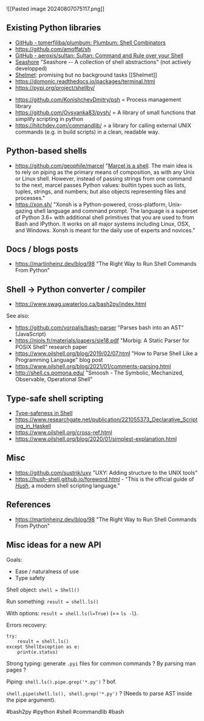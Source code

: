 
![[Pasted image 20240807075117.png]]

## Existing Python libraries

* [GitHub - tomerfiliba/plumbum: Plumbum: Shell Combinators](https://github.com/tomerfiliba/plumbum)
* https://github.com/amoffat/sh
* [GitHub - aeroxis/sultan: Sultan: Command and Rule over your Shell](https://github.com/aeroxis/sultan)
* [Seashore](https://github.com/elcaminoreal/seashore/) "Seashore -- A collection of shell abstractions" (not actively developped)
* [Shelmet](https://github.com/dgilland/shelmet): promising but no background tasks [[Shelmet]]
* https://domonic.readthedocs.io/packages/terminal.html
* https://pypi.org/project/shellby/
- https://github.com/KonishchevDmitry/psh = Process management library
- https://github.com/Ovsyanka83/pysh/ = A library of small functions that simplify scripting in python
- https://hitchdev.com/commandlib/ = a library for calling external UNIX commands (e.g. in build scripts) in a clean, readable way.

## Python-based shells

- https://github.com/geophile/marcel "[Marcel is a shell](https://www.youtube.com/watch?v=VF9-sEbqDvU). The main idea is to rely on piping as the primary means of composition, as with any Unix or Linux shell. However, instead of passing strings from one command to the next, marcel passes Python values: builtin types such as lists, tuples, strings, and numbers; but also objects representing files and processes."
- https://xon.sh/ "Xonsh is a Python-powered, cross-platform, Unix-gazing shell language and command prompt. The language is a superset of Python 3.6+ with additional shell primitives that you are used to from Bash and IPython. It works on all major systems including Linux, OSX, and Windows. Xonsh is meant for the daily use of experts and novices."

## Docs / blogs posts

- https://martinheinz.dev/blog/98 "The Right Way to Run Shell Commands From Python"

## Shell -> Python converter / compiler

- https://www.swag.uwaterloo.ca/bash2py/index.html

See also:

- https://github.com/vorpaljs/bash-parser "Parses bash into an AST" (JavaScript)
- https://niols.fr/materials/papers/sle18.pdf "Morbig: A Static Parser for POSIX Shell" research paper
- https://www.oilshell.org/blog/2019/02/07.html "How to Parse Shell Like a Programming Language" blog post
- https://www.oilshell.org/blog/2021/01/comments-parsing.html
- http://shell.cs.pomona.edu/ "Smoosh - The Symbolic, Mechanized, Observable, Operational Shell"

## Type-safe shell scripting

- [Type-safeness in Shell](https://www.lesswrong.com/posts/Fr7FpCNhnTP2i5iaG/)
- https://www.researchgate.net/publication/221055373_Declarative_Scripting_in_Haskell
- https://www.oilshell.org/cross-ref.html
- https://www.oilshell.org/blog/2020/01/simplest-explanation.html

## Misc

- https://github.com/sustrik/uxy "UXY: Adding structure to the UNIX tools"
- https://hush-shell.github.io/foreword.html - "This is the official guide of [_Hush_](https://github.com/hush-shell/hush), a modern shell scripting language."

## References

- <https://martinheinz.dev/blog/98> "The Right Way to Run Shell Commands From Python"

## Misc ideas for a new API

Goals:

- Ease / naturalness of use
- Type safety

Shell object: `shell = Shell()`

Run something: `result = shell.ls()`

With options: `result = shell.ls(l=True)` (== `ls -l`).

Errors recovery:

```
try:
	result = shell.ls()
except ShellException as e:
	print(e.status)
```

Strong typing: generate `.pyi` files for common commands ? By parsing man pages ?

Piping: `shell.ls().pipe.grep('*.py')` ? bof.

`shell.pipe(shell.ls(), shell.grep('*.py')` ? (Needs to parse AST inside the pipe argument).

<!-- Keywords -->
#bash2py #ipython #shell #commandlib #bash
<!-- /Keywords -->
